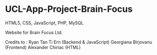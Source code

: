 # UCL-App-Project-Brain-Focus

HTML5, CSS, JavaScript, PHP, MySQL

Website for Brain Focus Ltd. 

Credits to : Ryan Tan Ti Ern (Backend & JavaScript) 
             Georgiana Birjovanu (Frontend)
             Alexander Chiriac (HTML)
